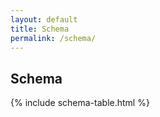 ```yaml
---
layout: default
title: Schema
permalink: /schema/
---
```


<h2 class="text-lg font-semibold">Schema</h2>
<div class="overflow-x-auto">
  {% include schema-table.html %}
</div>
